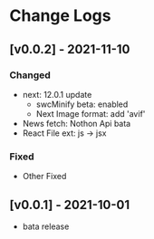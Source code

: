 # Change Logs

## [v0.0.2] - 2021-11-10

### Changed

- next: 12.0.1 update
  - swcMinify beta: enabled
  - Next Image format: add 'avif'
- News fetch: Nothon Api bata
- React File ext: js -> jsx

### Fixed

- Other Fixed

## [v0.0.1] - 2021-10-01

- bata release

